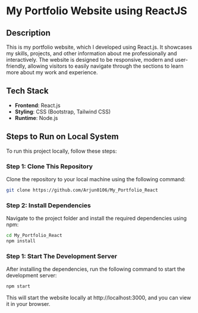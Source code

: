 # My Portfolio Website using ReactJS

## Description
This is my portfolio website, which I developed using React.js. It showcases my skills, projects, and other information about me professionally and interactively. The website is designed to be responsive, modern and user-friendly, allowing visitors to easily navigate through the sections to learn more about my work and experience.

## Tech Stack
- **Frontend**: React.js
- **Styling**: CSS (Bootstrap, Tailwind CSS)
- **Runtime**: Node.js

## Steps to Run on Local System

To run this project locally, follow these steps:

### Step 1: Clone This Repository
Clone the repository to your local machine using the following command:
```bash
git clone https://github.com/Arjun0106/My_Portfolio_React
```
### Step 2: Install Dependencies
Navigate to the project folder and install the required dependencies using npm:
```bash
cd My_Portfolio_React
npm install
```
### Step 1: Start The Development Server
After installing the dependencies, run the following command to start the development server:
```bash
npm start
```
This will start the website locally at http://localhost:3000, and you can view it in your browser.

